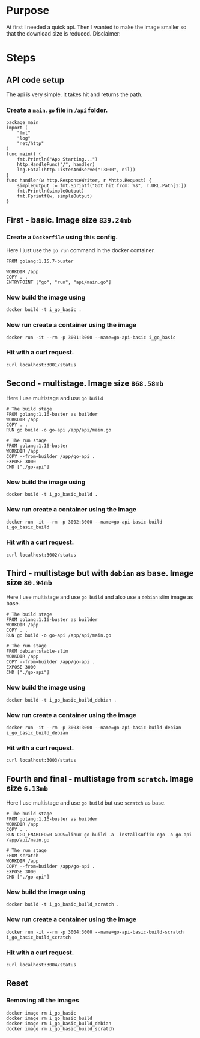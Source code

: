 # Purpose
At first I needed a quick api. Then I wanted to make the image smaller so that the download size is reduced.
Disclaimer:

# Steps

## API code setup

The api is very simple. It takes hit and returns the path.

### Create a `main.go` file in `/api` folder.
```
package main
import (
	"fmt"
	"log"
	"net/http"
)
func main() {
	fmt.Println("App Starting...")
	http.HandleFunc("/", handler)
	log.Fatal(http.ListenAndServe(":3000", nil))
}
func handler(w http.ResponseWriter, r *http.Request) {
	simpleOutput := fmt.Sprintf("Got hit from: %s", r.URL.Path[1:])
	fmt.Println(simpleOutput)
	fmt.Fprintf(w, simpleOutput)
}
```

## First - basic. Image size `839.24mb`

### Create a `Dockerfile` using this config.
Here I just use the `go run` command in the docker container.

```
FROM golang:1.15.7-buster

WORKDIR /app
COPY . .
ENTRYPOINT ["go", "run", "api/main.go"]
```
### Now build the image using
```
docker build -t i_go_basic .
```

### Now run create a container using the image
```
docker run -it --rm -p 3001:3000 --name=go-api-basic i_go_basic
```

### Hit with a curl request.
```
curl localhost:3001/status
```

## Second - multistage. Image size `868.58mb`
Here I use multistage and use `go build`

```
# The build stage
FROM golang:1.16-buster as builder
WORKDIR /app
COPY . .
RUN go build -o go-api /app/api/main.go

# The run stage
FROM golang:1.16-buster
WORKDIR /app
COPY --from=builder /app/go-api .
EXPOSE 3000
CMD ["./go-api"]
```
### Now build the image using
```
docker build -t i_go_basic_build .
```

### Now run create a container using the image
```
docker run -it --rm -p 3002:3000 --name=go-api-basic-build i_go_basic_build
```

### Hit with a curl request.
```
curl localhost:3002/status
```


## Third - multistage but with `debian` as base. Image size `80.94mb`
Here I use multistage and use `go build` and also use a `debian` slim image as base.

```
# The build stage
FROM golang:1.16-buster as builder
WORKDIR /app
COPY . .
RUN go build -o go-api /app/api/main.go

# The run stage
FROM debian:stable-slim
WORKDIR /app
COPY --from=builder /app/go-api .
EXPOSE 3000
CMD ["./go-api"]
```
### Now build the image using
```
docker build -t i_go_basic_build_debian .
```

### Now run create a container using the image
```
docker run -it --rm -p 3003:3000 --name=go-api-basic-build-debian i_go_basic_build_debian
```

### Hit with a curl request.
```
curl localhost:3003/status
```


## Fourth and final - multistage from `scratch`. Image size `6.13mb`
Here I use multistage and use `go build` but use `scratch` as base.

```
# The build stage
FROM golang:1.16-buster as builder
WORKDIR /app
COPY . .
RUN CGO_ENABLED=0 GOOS=linux go build -a -installsuffix cgo -o go-api /app/api/main.go

# The run stage
FROM scratch
WORKDIR /app
COPY --from=builder /app/go-api .
EXPOSE 3000
CMD ["./go-api"]
```
### Now build the image using
```
docker build -t i_go_basic_build_scratch .
```

### Now run create a container using the image
```
docker run -it --rm -p 3004:3000 --name=go-api-basic-build-scratch i_go_basic_build_scratch
```

### Hit with a curl request.
```
curl localhost:3004/status
```

## Reset
### Removing all the images
```
docker image rm i_go_basic
docker image rm i_go_basic_build
docker image rm i_go_basic_build_debian
docker image rm i_go_basic_build_scratch
```